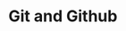 # Git and Github

<object data="../../../problem_sets/week4/week4.pdf" type="application/pdf" width="100%" height="900px"></object>